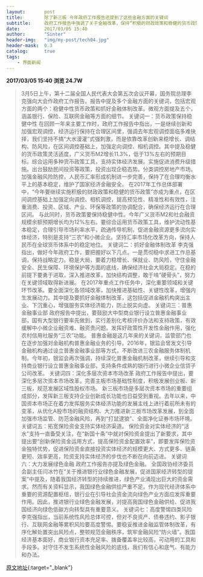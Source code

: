 ```yaml
---
layout:       post
title:        除了新三板 今年政府工作报告还提到了这些金融方面的关键词
subtitle:     政府工作报告中强调了关于金融改革，保持“积极的财政政策和稳健的货币政策”等七大关键词。
date:         2017/03/05 15:40
author:       "Sinter"
header-img:   "img/my-post/tech04.jpg"
header-mask:  0.3
catalog:      true
tags:
    - 界面新闻
---
```


**2017/03/05 15:40**  **浏览 24.7W**

> 3月5日上午，第十二届全国人民代表大会第五次会议开幕，国务院总理李克强向大会作政府工作报告。报告中提及多个金融方面的关键词，包括宏观方面的两个：稳健中性货币政策和抓好金融体制改革。微观方面提及五个，涵盖银行、保险、互联网金融等方面的细节。
关键词一：货币政策保持稳健中性
在回顾一年来主要工作时，政府工作报告中指出，一是继续创新和加强宏观调控，经济运行保持在合理区间里，强调去年宏观调控面临多难抉择，我们坚持不搞“大水漫灌”式强刺激，而是依靠改革创新来稳增长、调结构、防风险，在区间调控基础上，加强定向调控、相机调控。其中提及稳健的货币政策灵活适度，广义货币M2增长11.3%，低于13%左右的预期目标。综合运用多种货币政策工具，支持实体经济发展。实施促进消费升级措施。出台鼓励民间投资等政策，投资出现企稳态势。分类调控房地产市场。加强金融风险防控，人民币汇率形成机制进一步完善，保持了在合理均衡水平上的基本稳定，维护了国家经济金融安全。
在2017年工作总体部署中，“今年要继续实施积极的财政政策和稳健的货币政策”亦成为重点，在区间调控基础上加强定向调控、相机调控，提高预见性、精准性和有效性，注重消费、投资、区域、产业、环保等政策的协调配合，确保经济运行在合理区间。
与此同时，货币政策要保持稳健中性。今年广义货币M2和社会融资规模余额预期增长均为12%左右。要综合运用货币政策工具，维护流动性基本稳定，合理引导市场利率水平，疏通传导机制，促进金融资源更多流向实体经济，特别是支持“三农”和小微企业。坚持汇率市场化改革方向，保持人民币在全球货币体系中的稳定地位。
关键词二：抓好金融体制改革
李克强指出，做好今年政府工作，要把握好以下几点。一是贯彻稳中求进工作总基调，保持战略定力。稳是大局，要着力稳增长、保就业、防风险，守住金融安全、民生保障、环境保护等方面的底线，确保经济社会大局稳定。在稳的前提下要勇于进取，深入推进改革，加快结构调整，敢于啃“硬骨头”，努力在关键领域取得新进展。
在2017年重点工作任务中，深化重要领域和关键环节改革。要全面深化各领域改革，加快推进基础性、关键性改革，增强内生发展动力。其中提及要抓好金融体制改革，这包括促进金融机构突出主业、下沉重心，增强服务实体经济能力，防止脱实向虚。
关键词三：普惠金融事业部
政府报告中提出，要鼓励大中型商业银行设立普惠金融事业部，国有大型银行要率先做到，实行差别化考核评价办法和支持政策，有效缓解中小微企业融资难、融资贵问题。发挥好政策性开发性金融作用，强化农村信用社服务“三农”功能。
普惠金融是这几年来的关键词，监管部门也在逐步加强对金融机构普惠金融业务的引导。2016年，银监会曾发文引导金融机构通过设立普惠金融事业部等方式，不断改进三农金融服务体制机制。今年初，银监会再次强调，持续深化普惠金融机制改革，继续引导和支持商业银行设立普惠金融事业部，支持条件成熟的银行进行小微企业信贷子公司改革。
关键词四：深化多层次资本市场改革
政府工作报告中提出，要深化多层次资本市场改革，完善主板市场基础性制度，积极发展创业板、新三板，规范发展区域性股权市场。
新三板市场是多层次资本市场的重要组成部分，发挥新三板支持企业创新成长功能也日益受到重视。去年以来，中国资本市场正在着力发挥服务实体经济功能的发展主线上进行着前所未有的变革，从优化A股市场的融资结构、大力推进新三板市场改革发展，到全面加强市场监管、防范金融风险，再到“打鼠逮狼”、全面净化证券市场环境。
关键词五：拓宽保险资金支持实体经济渠道。
保险资金对实体经济的“活水”支持一直备受关注，在“新国十条”中就对保险资金提出了新要求，其中提出要“创新保险资金运用方式，提高保险资金配置效率”，即要发挥保险资金独特优势，促进保险资金直接投资实体经济的规模更大、方式更多、链条更短、效率更高，险资支持实体经济的步伐也不断在向前迈进。
关键词六：大力发展绿色金融
政府工作报告亦提及绿色金融。
全国政协经济委员会副主任闫冰竹在“关于推进银行业绿色金融发展，促进国家经济转型的提案”中提及，随着我国经济转型的持续推进，绿色产业涌现出巨大的资金需求。然而有关资料显示，我国绿色金融供给严重不足。作为现代经济体系中重要的资源配置枢纽，银行业在引导社会资金流向绿色产业方面应发挥重要作用。因此，推进银行业绿色金融发展，对提高我国绿色金融供给、促进我国经济向绿色低碳方向转型具有重要意义。
关键词七：高度警惕四类风险
李克强指出，当前系统性风险总体可控，但对不良资产、债券违约、影子银行、互联网金融等累积风险要高度警惕。要稳妥推进金融监管体制改革，有序化解处置突出风险点，整顿规范金融秩序，筑牢金融风险“防火墙”。我国经济基本面好，商业银行资本充足率、拨备覆盖率比较高，可动用的工具和手段多。对守住不发生系统性金融风险的底线，我们有信心和底气、有能力和办法。


[原文地址](http://www.jiemian.com/article/1150630.html){:target="_blank"}


